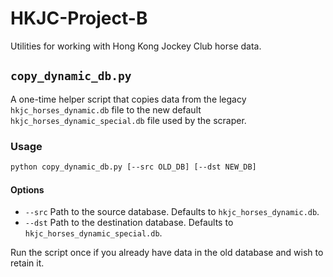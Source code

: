 # HKJC-Project-B

Utilities for working with Hong Kong Jockey Club horse data.

## `copy_dynamic_db.py`

A one-time helper script that copies data from the legacy
`hkjc_horses_dynamic.db` file to the new default
`hkjc_horses_dynamic_special.db` file used by the scraper.

### Usage

```bash
python copy_dynamic_db.py [--src OLD_DB] [--dst NEW_DB]
```

#### Options

- `--src` Path to the source database. Defaults to `hkjc_horses_dynamic.db`.
- `--dst` Path to the destination database. Defaults to `hkjc_horses_dynamic_special.db`.

Run the script once if you already have data in the old database and wish to retain it.
